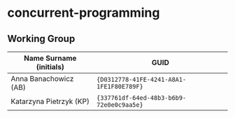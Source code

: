 # concurrent-programming

## Working Group

| Name Surname (initials) | GUID                                     |
| ----------------------- | ---------------------------------------- |
| Anna Banachowicz (AB)   | `{D0312778-41FE-4241-A8A1-1FE1F80E789F}` |
| Katarzyna Pietrzyk (KP) | `{337761df-64ed-48b3-b6b9-72e0e0c9aa5e}` |

